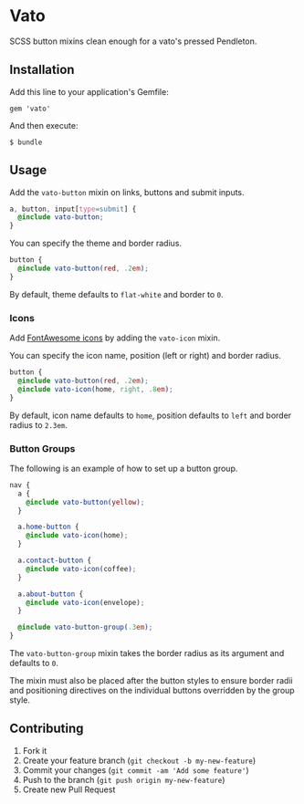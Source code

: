 # Vato

SCSS button mixins clean enough for a vato's pressed Pendleton.

## Installation

Add this line to your application's Gemfile:

    gem 'vato'

And then execute:

    $ bundle

## Usage

Add the `vato-button` mixin on links, buttons and submit inputs.

```SCSS
a, button, input[type=submit] {
  @include vato-button;
}
```

You can specify the theme and border radius.

```SCSS
button {
  @include vato-button(red, .2em);
}
```

By default, theme defaults to `flat-white` and border to `0`.

### Icons

Add [FontAwesome icons](http://fortawesome.github.com/Font-Awesome/) by adding the `vato-icon` mixin.

You can specify the icon name, position (left or right) and border radius.

```SCSS
button {
  @include vato-button(red, .2em);
  @include vato-icon(home, right, .8em);
}
```

By default, icon name defaults to `home`, position defaults to `left` and border radius to `2.3em`.

### Button Groups

The following is an example of how to set up a button group.

```SCSS
nav {
  a {
    @include vato-button(yellow);
  }

  a.home-button {
    @include vato-icon(home);
  }

  a.contact-button {
    @include vato-icon(coffee);
  }

  a.about-button {
    @include vato-icon(envelope);
  }

  @include vato-button-group(.3em);
}
```

The `vato-button-group` mixin takes the border radius as its argument and defaults to `0`.

The mixin must also be placed after the button styles to ensure border radii and positioning directives on the individual buttons overridden by the group style.


## Contributing

1. Fork it
2. Create your feature branch (`git checkout -b my-new-feature`)
3. Commit your changes (`git commit -am 'Add some feature'`)
4. Push to the branch (`git push origin my-new-feature`)
5. Create new Pull Request
